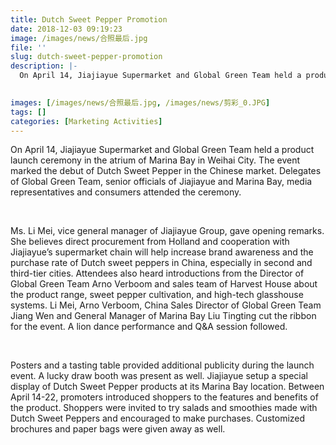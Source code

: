 ```yaml
---
title: Dutch Sweet Pepper Promotion
date: 2018-12-03 09:19:23
image: /images/news/合照最后.jpg
file: ''
slug: dutch-sweet-pepper-promotion
description: |-
  On April 14, Jiajiayue Supermarket and Global Green Team held a product launch ceremony in the atrium of Marina Bay in Weihai City. The event marked the debut of Dutch Sweet Pepper in the Chinese market. Delegates of Global Green Team, senior officials of Jiajiayue and Marina Bay, media representatives and consumers attended the ceremony.
   

images: [/images/news/合照最后.jpg, /images/news/剪彩_0.JPG]
tags: []
categories: [Marketing Activities]
---
```

<p>On April 14, Jiajiayue Supermarket and Global Green Team held a product launch ceremony in the atrium of Marina Bay in Weihai City. The event marked the debut of Dutch Sweet Pepper in the Chinese market. Delegates of Global Green Team, senior officials of Jiajiayue and Marina Bay, media representatives and consumers attended the ceremony.</p>
<p> </p>
<p>Ms. Li Mei, vice general manager of Jiajiayue Group, gave opening remarks. She believes direct procurement from Holland and cooperation with Jiajiayue’s supermarket chain will help increase brand awareness and the purchase rate of Dutch sweet peppers in China, especially in second and third-tier cities. Attendees also heard introductions from the Director of Global Green Team Arno Verboom and sales team of Harvest House about the product range, sweet pepper cultivation, and high-tech glasshouse systems. Li Mei, Arno Verboom, China Sales Director of Global Green Team Jiang Wen and General Manager of Marina Bay Liu Tingting cut the ribbon for the event. A lion dance performance and Q&A session followed.</p>
<p> </p>
<p>Posters and a tasting table provided additional publicity during the launch event. A lucky draw booth was present as well. Jiajiayue setup a special display of Dutch Sweet Pepper products at its Marina Bay location. Between April 14-22, promoters introduced shoppers to the features and benefits of the product. Shoppers were invited to try salads and smoothies made with Dutch Sweet Peppers and encouraged to make purchases. Customized brochures and paper bags were given away as well.</p>

